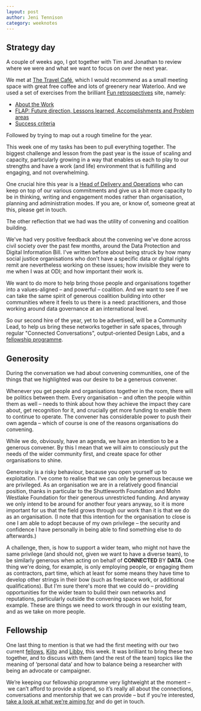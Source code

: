 ```yaml
---
layout: post
author: Jeni Tennison
category: weeknotes
---
```

## Strategy day

A couple of weeks ago, I got together with Tim and Jonathan to review where we were and what we want to focus on over the next year.

<!--more-->

We met at [The Travel Café](https://www.travel.cafe/cafe), which I would recommend as a small meeting space with great free coffee and lots of greenery near Waterloo. And we used a set of exercises from the brilliant [Fun retrospectives](https://www.funretrospectives.com/) site, namely:

* [About the Work](https://www.funretrospectives.com/about-the-work/)
* [FLAP: Future direction, Lessons learned, Accomplishments and Problem areas](https://www.funretrospectives.com/flap-activity-future-direction-lessons-learned-accomplishments-and-problem-areas/)
* [Success criteria](https://www.funretrospectives.com/success-criteria/)

Followed by trying to map out a rough timeline for the year.

This week one of my tasks has been to pull everything together. The biggest challenge and lesson from the past year is the issue of scaling and capacity, particularly growing in a way that enables us each to play to our strengths and have a work (and life) environment that is fulfilling and engaging, and not overwhelming.

One crucial hire this year is a [Head of Delivery and Operations](https://connectedbydata.org/jobs/head-of-delivery-and-ops) who can keep on top of our various commitments and give us a bit more capacity to be in thinking, writing and engagement modes rather than organisation, planning and administration modes. If you are, or know of, someone great at this, please get in touch. 

The other reflection that we had was the utility of convening and coalition building.

We've had very positive feedback about the convening we've done across civil society over the past few months, around the Data Protection and Digital Information Bill. I've written before about being struck by how many social justice organisations who don't have a specific data or digital rights remit are nevertheless working on these issues; how invisible they were to me when I was at ODI; and how important their work is.

We want to do more to help bring those people and organisations together into a values-aligned – and powerful – coalition. And we want to see if we can take the same spirit of generous coalition building into other communities where it feels to us there is a need: practitioners, and those working around data governance at an international level.

So our second hire of the year, yet to be advertised, will be a Community Lead, to help us bring these networks together in safe spaces, through regular "Connected Conversations", output-oriented Design Labs, and a [fellowship programme](https://connectedbydata.org/fellowship).

## Generosity

During the conversation we had about convening communities, one of the things that we highlighted was our desire to be a generous convener. 

Whenever you get people and organisations together in the room, there will be politics between them. Every organisation – and often the people within them as well – needs to think about how they achieve the impact they care about, get recognition for it, and crucially get more funding to enable them to continue to operate. The convener has considerable power to push their own agenda – which of course is one of the reasons organisations do convening.

While we do, obviously, have an agenda, we have an intention to be a generous convener. By this I mean that we will aim to consciously put the needs of the wider community first, and create space for other organisations to shine.

Generosity is a risky behaviour, because you open yourself up to exploitation. I've come to realise that we can only be generous because we are privileged. As an organisation we are in a relatively good financial position, thanks in particular to the Shuttleworth Foundation and Mohn Westlake Foundation for their generous unrestricted funding. And anyway we only intend to be around for another four years anyway, so it is more important for us that the field grows through our work than it is that we do as an organisation. (I note that this intention for the organisation to close is one I am able to adopt because of my own privilege – the security and confidence I have personally in being able to find something else to do afterwards.)

A challenge, then, is how to support a wider team, who might not have the same privilege (and should not, given we want to have a diverse team), to be similarly generous when acting on behalf of **CONNECTED** BY **DATA**. One thing we're doing, for example, is only employing people, or engaging them as contractors, part time, which at least for some means they have time to develop other strings in their bow (such as freelance work, or additional qualifications). But I'm sure there's more that we could do – providing opportunities for the wider team to build their own networks and reputations, particularly outside the convening spaces we hold, for example. These are things we need to work through in our existing team, and as we take on more people.

## Fellowship

One last thing to mention is that we had the first meeting with our two current [fellows](https://connectedbydata.org/fellowship), [Kiito](https://connectedbydata.org/people/kristophina-shilongo) and [Libby](https://connectedbydata.org/people/libby-young), this week. It was brilliant to bring these two together, and to discuss with them (and the rest of the team) topics like the meaning of ‘personal data’ and how to balance being a researcher with being an advocate or campaigner.

We’re keeping our fellowship programme very lightweight at the moment – we can’t afford to provide a stipend, so it’s really all about the connections, conversations and mentorship that we can provide – but if you’re interested, [take a look at what we’re aiming for](https://connectedbydata.org/fellowship) and do get in touch.
